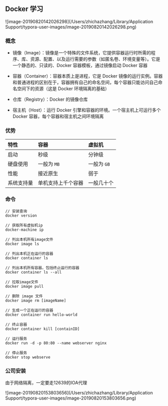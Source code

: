 ## Docker 学习

![image-20190820142026298](/Users/zhichazhang/Library/Application Support/typora-user-images/image-20190820142026298.png)

### 概念

- 镜像（Image）：镜像是一个特殊的文件系统，它提供容器运行时所需的程序、库、资源、配置、以及运行需要的参数（如匿名卷、环境变量等）。它是一个静态的、只读的、Docker 容器模板，通过镜像启动 Docker 容器

- 容器（Container）：容器本质上是进程，它是 Docker 镜像的运行实例。容器和普通进程的区别在于，容器拥有自己的命名空间，每个容器只能访问自己命名空间下的资源（这是 Docker 环境隔离的基础）

- 仓库（Registry）：Docker 的镜像仓库

- 宿主机（Host）：运行 Docker 引擎和容器的环境。一个宿主机上可运行多个 Docker 容器，每个容器和宿主机之间环境隔离




### 优势

| 特性       | 容器               | 虚拟机      |
| :--------- | :----------------- | :---------- |
| 启动       | 秒级               | 分钟级      |
| 硬盘使用   | 一般为 `MB`        | 一般为 `GB` |
| 性能       | 接近原生           | 弱于        |
| 系统支持量 | 单机支持上千个容器 | 一般几十个  |



### 命令

```
// 安装查询
docker version

// 获取所有虚拟机ip
docker-machine ip

// 列出本机所有image文件
docker image ls

// 列出本机正在运行的容器
docker container ls

// 列出本机所有容器，包括终止运行的容器
docker container ls --all

// 拉取image文件
docker image pull

// 删除 image 文件
docker image rm [imageName]

// 生成一个正在运行的容器
docker container run hello-world

// 终止容器
docker container kill [containID]

// 运行服务
docker run -d -p 80:80 --name webserver nginx

// 停止服务
docker stop webserve
```





### 公司安装

由于网络隔离，一定要走12639的IOA代理

![image-20190820153803656](/Users/zhichazhang/Library/Application Support/typora-user-images/image-20190820153803656.png)


